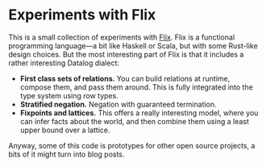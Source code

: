 # Experiments with Flix

This is a small collection of experiments with [Flix](https://flix.dev/). Flix is a functional programming language—a bit like Haskell or Scala, but with some Rust-like design choices. But the most interesting part of Flix is that it includes a rather interesting Datalog dialect:

- **First class sets of relations.** You can build relations at runtime, compose them, and pass them around. This is fully integrated into the type system using row types.
- **Stratified negation.** Negation with guaranteed termination.
- **Fixpoints and lattices.** This offers a really interesting model, where you can infer facts about the world, and then combine them using a least upper bound over a lattice.

Anyway, some of this code is prototypes for other open source projects, a bits of it might turn into blog posts.

